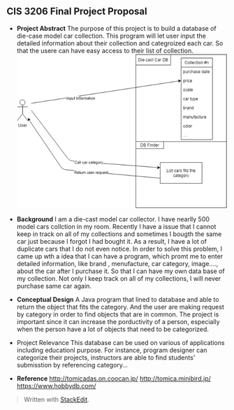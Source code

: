 ﻿## CIS 3206 Final Project Proposal


- **Project Abstract**
The purpose of this project is to build a database of die-case model car collection. This program will let user input the detailed information about their collection and categroized each car. So that the usere can have easy access to their list of collection.
![](image/diagram_proposal.png)
- **Background**
I am a die-cast model car collector. I have nearlly 500 model cars collction in my room. Recently I have a issue that I cannot keep in track on all of my collections and sometimes I bougth the same car just because I forgot I had bought it. As a result, I have a lot of duplicate cars that I do not even notice. In order to solve this problem, I came up wth a idea that I can have a program, which promt me to enter detailed information, like brand , menufacture, car category, image...., about the car after I purchase it. So that I can have my own data base of my collection. Not only I keep track on all of my collections, I will never purchase same car again.
- **Conceptual Design**
A Java program that lined to database and able to return the object that fits the category. And the user are making request by category in order to find objects that are in common. The project is important since it can increase the porductivity of a person, especially when the person have a lot of objects that need to be categorized.
- Project Relevance
This database can be used on various of applications including educationl purpose. For instance, program designer can categorize their projects, instructors are able to find students' submisstion by referencing category...

- **Reference**
http://tomicadas.on.coocan.jp/
http://tomica.minibird.jp/
https://www.hobbydb.com/


> Written with [StackEdit](https://stackedit.io/).
